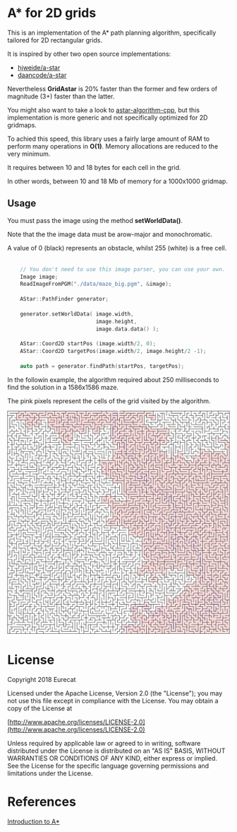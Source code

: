 # A* for 2D grids

This is an implementation of the A* path planning algorithm, specifically tailored for
2D rectangular grids.

It is inspired by other two open source implementations:

- [hjweide/a-star](https://github.com/hjweide/a-star)
- [daancode/a-star](https://github.com/daancode/a-star)

Nevertheless __GridAstar__ is 20% faster than the former and few orders of magnitude (3+)
faster than the latter.

You might also want to take a look to [astar-algorithm-cpp](https://github.com/justinhj/astar-algorithm-cpp),
but this implementation is more generic and not specifically optimized for 2D gridmaps.

To achied this speed, this library uses a fairly large amount of RAM to perform many
operations in __O(1)__. Memory allocations are reduced to the very minimum.

It requires between 10 and 18 bytes for each cell in the grid.

In other words, between 10 and 18 Mb of memory for a 1000x1000 gridmap.

## Usage 

You must pass the image using the method __setWorldData()__.

Note that the the image data must be arow-major and monochromatic.

A value of 0 (black) represents an obstacle, whilst 255 (white)
is a free cell.

```c++

    // You don't need to use this image parser, you can use your own.   
    Image image;
    ReadImageFromPGM("./data/maze_big.pgm", &image);

    AStar::PathFinder generator;

    generator.setWorldData( image.width, 
                            image.height, 
                            image.data.data() );
                
    AStar::Coord2D startPos (image.width/2, 0);
    AStar::Coord2D targetPos(image.width/2, image.height/2 -1);  
               
    auto path = generator.findPath(startPos, targetPos);

```

In the followin example, the algorithm required about 250 milliseconds
to find the solution in a 1586x1586 maze.

The pink pixels represent the cells of the grid visited by the algorithm.

![Large map](./map_out_big.png)


# License

Copyright 2018 Eurecat

Licensed under the Apache License, Version 2.0 (the "License"); you may not use this file 
except in compliance with the License. You may obtain a copy of the License at

[http://www.apache.org/licenses/LICENSE-2.0](http://www.apache.org/licenses/LICENSE-2.0)

Unless required by applicable law or agreed to in writing, software distributed under the 
License is distributed on an "AS IS" BASIS, WITHOUT WARRANTIES OR CONDITIONS OF ANY KIND, 
either express or implied. See the License for the specific language governing permissions
 and limitations under the License.
 
 #  References
 
 [Introduction to A*](https://www.redblobgames.com/pathfinding/a-star/introduction.html)

